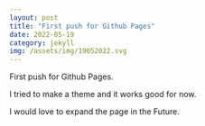 ```yaml
---
layout: post
title: "First push for Github Pages"
date: 2022-05-19
category: jekyll
img: /assets/img/19052022.svg
---
```

First push for Github Pages.

I tried to make a theme and it works good for now.

I would love to expand the page in the Future.